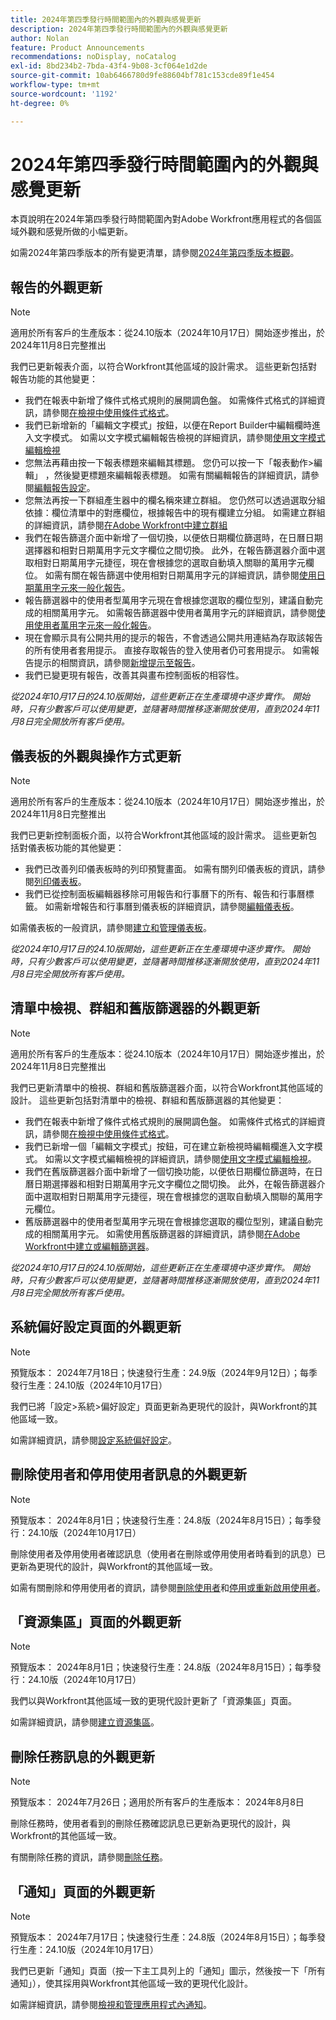 ```yaml
---
title: 2024年第四季發行時間範圍內的外觀與感覺更新
description: 2024年第四季發行時間範圍內的外觀與感覺更新
author: Nolan
feature: Product Announcements
recommendations: noDisplay, noCatalog
exl-id: 8bd234b2-7bda-43f4-9b08-3cf064e1d2de
source-git-commit: 10ab6466780d9fe88604bf781c153cde89f1e454
workflow-type: tm+mt
source-wordcount: '1192'
ht-degree: 0%

---
```


# 2024年第四季發行時間範圍內的外觀與感覺更新

本頁說明在2024年第四季發行時間範圍內對Adobe Workfront應用程式的各個區域外觀和感覺所做的小幅更新。

如需2024年第四季版本的所有變更清單，請參閱[2024年第四季版本概觀](/help/quicksilver/product-announcements/product-releases/24-q4-release-activity/24-q4-release-overview.md)。

## 報告的外觀更新

>[!NOTE]
>
>適用於所有客戶的生產版本：從24.10版本（2024年10月17日）開始逐步推出，於2024年11月8日完整推出

我們已更新報表介面，以符合Workfront其他區域的設計需求。 這些更新包括對報告功能的其他變更：

* 我們在報表中新增了條件式格式規則的展開調色盤。 如需條件式格式的詳細資訊，請參閱[在檢視中使用條件式格式](/help/quicksilver/reports-and-dashboards/reports/reporting-elements/use-conditional-formatting-views.md)。
* 我們已新增新的「編輯文字模式」按鈕，以便在Report Builder中編輯欄時進入文字模式。 如需以文字模式編輯報告檢視的詳細資訊，請參閱[使用文字模式編輯檢視](/help/quicksilver/reports-and-dashboards/reports/text-mode/edit-text-mode-in-view.md)
* 您無法再藉由按一下報表標題來編輯其標題。 您仍可以按一下「報表動作>編輯」 ，然後變更標題來編輯報表標題。 如需有關編輯報告的詳細資訊，請參閱[編輯報告設定](/help/quicksilver/reports-and-dashboards/reports/creating-and-managing-reports/edit-report-settings.md)。
* 您無法再按一下群組產生器中的欄名稱來建立群組。 您仍然可以透過選取分組依據：欄位清單中的對應欄位，根據報告中的現有欄建立分組。 如需建立群組的詳細資訊，請參閱[在Adobe Workfront中建立群組](/help/quicksilver/reports-and-dashboards/reports/reporting-elements/create-groupings.md)
* 我們在報告篩選介面中新增了一個切換，以便依日期欄位篩選時，在日曆日期選擇器和相對日期萬用字元文字欄位之間切換。 此外，在報告篩選器介面中選取相對日期萬用字元捷徑，現在會根據您的選取自動填入關聯的萬用字元欄位。 如需有關在報告篩選中使用相對日期萬用字元的詳細資訊，請參閱[使用日期萬用字元來一般化報告](/help/quicksilver/reports-and-dashboards/reports/reporting-elements/use-date-based-wildcards-generalize-reports.md)。
* 報告篩選器中的使用者型萬用字元現在會根據您選取的欄位型別，建議自動完成的相關萬用字元。 如需報告篩選器中使用者萬用字元的詳細資訊，請參閱[使用使用者萬用字元來一般化報告](/help/quicksilver/reports-and-dashboards/reports/reporting-elements/use-user-based-wildcards-generalize-reports.md)。
* 現在會顯示具有公開共用的提示的報告，不會透過公開共用連結為存取該報告的所有使用者套用提示。 直接存取報告的登入使用者仍可套用提示。 如需報告提示的相關資訊，請參閱[新增提示至報告](/help/quicksilver/reports-and-dashboards/reports/creating-and-managing-reports/add-prompt-report.md)。
* 我們已變更現有報告，改善其與畫布控制面板的相容性。

_從2024年10月17日的24.10版開始，這些更新正在生產環境中逐步實作。 開始時，只有少數客戶可以使用變更，並隨著時間推移逐漸開放使用，直到2024年11月8日完全開放所有客戶使用。_

## 儀表板的外觀與操作方式更新

>[!NOTE]
>
>適用於所有客戶的生產版本：從24.10版本（2024年10月17日）開始逐步推出，於2024年11月8日完整推出

我們已更新控制面板介面，以符合Workfront其他區域的設計需求。 這些更新包括對儀表板功能的其他變更：

* 我們已改善列印儀表板時的列印預覽畫面。 如需有關列印儀表板的資訊，請參閱[列印儀表板](/help/quicksilver/reports-and-dashboards/dashboards/creating-and-managing-dashboards/print-dashboard.md)。
* 我們已從控制面板編輯器移除可用報告和行事曆下的所有、報告和行事曆標籤。 如需新增報告和行事曆到儀表板的詳細資訊，請參閱[編輯儀表板](/help/quicksilver/reports-and-dashboards/dashboards/creating-and-managing-dashboards/edit-dashboard.md)。

如需儀表板的一般資訊，請參閱[建立和管理儀表板](/help/quicksilver/reports-and-dashboards/dashboards/creating-and-managing-dashboards/create-and-manage-dashboards.md)。

_從2024年10月17日的24.10版開始，這些更新正在生產環境中逐步實作。 開始時，只有少數客戶可以使用變更，並隨著時間推移逐漸開放使用，直到2024年11月8日完全開放所有客戶使用。_

## 清單中檢視、群組和舊版篩選器的外觀更新

>[!NOTE]
>
>適用於所有客戶的生產版本：從24.10版本（2024年10月17日）開始逐步推出，於2024年11月8日完整推出

我們已更新清單中的檢視、群組和舊版篩選器介面，以符合Workfront其他區域的設計。 這些更新包括對清單中的檢視、群組和舊版篩選器的其他變更：

* 我們在報表中新增了條件式格式規則的展開調色盤。 如需條件式格式的詳細資訊，請參閱[在檢視中使用條件式格式](/help/quicksilver/reports-and-dashboards/reports/reporting-elements/use-conditional-formatting-views.md)。
* 我們已新增一個「編輯文字模式」按鈕，可在建立新檢視時編輯欄進入文字模式。 如需以文字模式編輯檢視的詳細資訊，請參閱[使用文字模式編輯檢視](/help/quicksilver/reports-and-dashboards/reports/text-mode/edit-text-mode-in-view.md)。
* 我們在舊版篩選器介面中新增了一個切換功能，以便依日期欄位篩選時，在日曆日期選擇器和相對日期萬用字元文字欄位之間切換。 此外，在報告篩選器介面中選取相對日期萬用字元捷徑，現在會根據您的選取自動填入關聯的萬用字元欄位。
* 舊版篩選器中的使用者型萬用字元現在會根據您選取的欄位型別，建議自動完成的相關萬用字元。 如需使用舊版篩選器的詳細資訊，請參閱[在Adobe Workfront中建立或編輯篩選器](/help/quicksilver/reports-and-dashboards/reports/reporting-elements/create-filters.md)。

_從2024年10月17日的24.10版開始，這些更新正在生產環境中逐步實作。 開始時，只有少數客戶可以使用變更，並隨著時間推移逐漸開放使用，直到2024年11月8日完全開放所有客戶使用。_

## 系統偏好設定頁面的外觀更新

>[!NOTE]
>
>預覽版本： 2024年7月18日；快速發行生產：24.9版（2024年9月12日）；每季發行生產：24.10版（2024年10月17日）

我們已將「設定>系統>偏好設定」頁面更新為更現代的設計，與Workfront的其他區域一致。

如需詳細資訊，請參閱[設定系統偏好設定](/help/quicksilver/administration-and-setup/manage-workfront/security/configure-security-preferences.md)。

## 刪除使用者和停用使用者訊息的外觀更新

>[!NOTE]
>
>預覽版本： 2024年8月1日；快速發行生產：24.8版（2024年8月15日）；每季發行：24.10版（2024年10月17日）

刪除使用者及停用使用者確認訊息（使用者在刪除或停用使用者時看到的訊息）已更新為更現代的設計，與Workfront的其他區域一致。

如需有關刪除和停用使用者的資訊，請參閱[刪除使用者](/help/quicksilver/administration-and-setup/add-users/create-and-manage-users/delete-a-user.md)和[停用或重新啟用使用者](/help/quicksilver/administration-and-setup/add-users/create-and-manage-users/deactivate-a-user.md)。

## 「資源集區」頁面的外觀更新

>[!NOTE]
>
>預覽版本： 2024年8月1日；快速發行生產：24.8版（2024年8月15日）；每季發行：24.10版（2024年10月17日）

我們以與Workfront其他區域一致的更現代設計更新了「資源集區」頁面。

如需詳細資訊，請參閱[建立資源集區](/help/quicksilver/resource-mgmt/resource-planning/resource-pools/create-resource-pools.md)。

## 刪除任務訊息的外觀更新

>[!NOTE]
>
>預覽版本： 2024年7月26日；適用於所有客戶的生產版本： 2024年8月8日

刪除任務時，使用者看到的刪除任務確認訊息已更新為更現代的設計，與Workfront的其他區域一致。

有關刪除任務的資訊，請參閱[刪除任務](/help/quicksilver/manage-work/tasks/manage-tasks/delete-tasks.md)。

## 「通知」頁面的外觀更新

>[!NOTE]
>
>預覽版本： 2024年7月17日；快速發行生產：24.8版（2024年8月15日）；每季發行生產：24.10版（2024年10月17日）

我們已更新「通知」頁面（按一下主工具列上的「通知」圖示，然後按一下「所有通知」），使其採用與Workfront其他區域一致的更現代化設計。

如需詳細資訊，請參閱[檢視和管理應用程式內通知](/help/quicksilver/workfront-basics/using-notifications/view-and-manage-in-app-notifications.md)。
